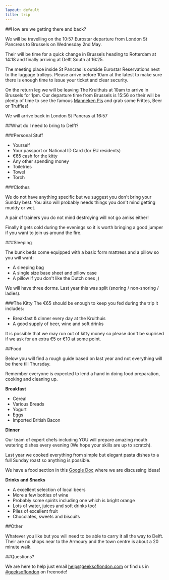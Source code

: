 ```yaml
---
layout: default
title: trip
---
```


##How are we getting there and back?

We will be travelling on the 10:57 Eurostar departure from London St Pancreas to Brussels on Wednesday 2nd May.

Their will be time for a quick change in Brussels heading to Rotterdam at 14:18 and finally arriving at Delft South at 16:25.

The meeting place inside St Pancras is outside Eurostar Reservations next to the luggage trolleys. Please arrive before 10am at the latest to make sure there is enough time to issue your ticket and clear security. 

On the return leg we will be leaving The Kruithuis at 10am to arrive in Brussels for 1pm. Our departure time from Brussels is 15:56 so their will be plenty of time to see the famous [Manneken Pis](http://en.wikipedia.org/wiki/Manneken_Pis) and grab some Frittes, Beer or Truffles!

We will arrive back in London St Pancras at 16:57 

##What do I need to bring to Delft?

###Personal Stuff

* Yourself
* Your passport or National ID Card (for EU residents)
* &euro;65 cash for the kitty
* Any other spending money
* Toiletries
* Towel
* Torch

###Clothes

We do not have anything specific but we suggest you don't bring your Sunday best. You also will probably needs things you don't mind getting muddy or wet.

A pair of trainers you do not mind destroying will not go amiss either!

Finally it gets cold during the evenings so it is worth bringing a good jumper if you want to join us around the fire. 

###Sleeping 

The bunk beds come equipped with a basic form mattress and a pillow so you will want:

* A sleeping bag
* A single size base sheet and pillow case
* A pillow if you don't like the Dutch ones ;) 

We will have three dorms. Last year this was split (snoring / non-snoring / ladies).

###The Kitty
The &euro;65 should be enough to keep you fed during the trip it includes:

* Breakfast & dinner every day at the Kruithuis
* A good supply of beer, wine and soft drinks

It is possible that we may run out of kitty money so please don't be suprised if we ask for an extra &euro;5 or &euro;10 at some point.

##Food

Below you will find a rough guide based on last year and not everything will be there till Thursday.

Remember everyone is expected to lend a hand in doing food preparation, cooking and cleaning up.

<strong>Breakfast</strong>

* Cereal
* Various Breads
* Yogurt
* Eggs
* Imported British Bacon

<strong>Dinner</strong>

Our team of expert chefs including YOU will prepare amazing mouth watering dishes every evening (We hope your skills are up to scratch).

Last year we cooked everything from simple but elegant pasta dishes to a full Sunday roast so anything is possible.

We have a food section in this [Google Doc](https://docs.google.com/document/d/1PjsmphTOOde_OKEv2Og-xNcsuyvomqn84MnPCcnvUIA/edit) where we are discussing ideas!

<strong>Drinks and Snacks</strong>

* A excellent selection of local beers
* More a few bottles of wine
* Probably some spirits including one which is bright orange
* Lots of water, juices and soft drinks too!
* Piles of excellent fruit
* Chocolates, sweets and biscuits

##Other

Whatever you like but you will need to be able to carry it all the way to Delft. Their are no shops near to the Armoury and the town centre is about a 20 minute walk.

##Questions?

We are here to help just email help@geeksoflondon.com or find us in [#geeksoflondon](irc://irc.freenode.net/geeksoflondon) on freenode!